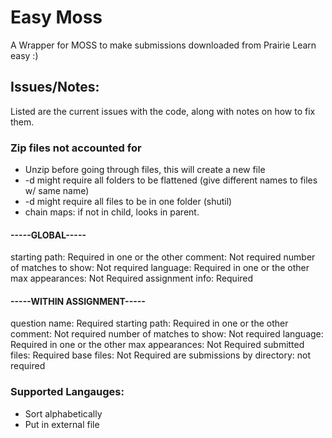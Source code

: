 # Easy Moss

A Wrapper for MOSS to make submissions downloaded from Prairie Learn easy :)

## Issues/Notes:
Listed are the current issues with the code, along with notes on how to fix them.

### Zip files not accounted for
* Unzip before going through files, this will create a new file
* -d might require all folders to be flattened (give different names to files w/ same name)
* -d might require all files to be in one folder (shutil)
* chain maps: if not in child, looks in parent.

#### -----GLOBAL-----
starting path: Required in one or the other
comment: Not required
number of matches to show: Not required
language:  Required in one or the other
max appearances: Not Required
assignment info: Required

#### -----WITHIN ASSIGNMENT-----
question name: Required
starting path:  Required in one or the other
comment: Not required
number of matches to show: Not required
language:  Required in one or the other
max appearances: Not Required
submitted files: Required
base files: Not Required
are submissions by directory: not required

### Supported Langauges:
* Sort alphabetically
* Put in external file